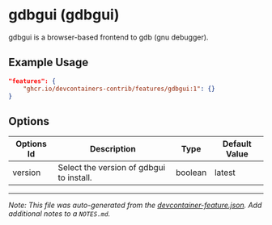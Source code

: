 
# gdbgui (gdbgui)

gdbgui is a browser-based frontend to gdb (gnu debugger).

## Example Usage

```json
"features": {
    "ghcr.io/devcontainers-contrib/features/gdbgui:1": {}
}
```

## Options

| Options Id | Description | Type | Default Value |
|-----|-----|-----|-----|
| version | Select the version of gdbgui to install. | boolean | latest |



---

_Note: This file was auto-generated from the [devcontainer-feature.json](https://github.com/devcontainers-contrib/features/blob/main/src/gdbgui/devcontainer-feature.json).  Add additional notes to a `NOTES.md`._
